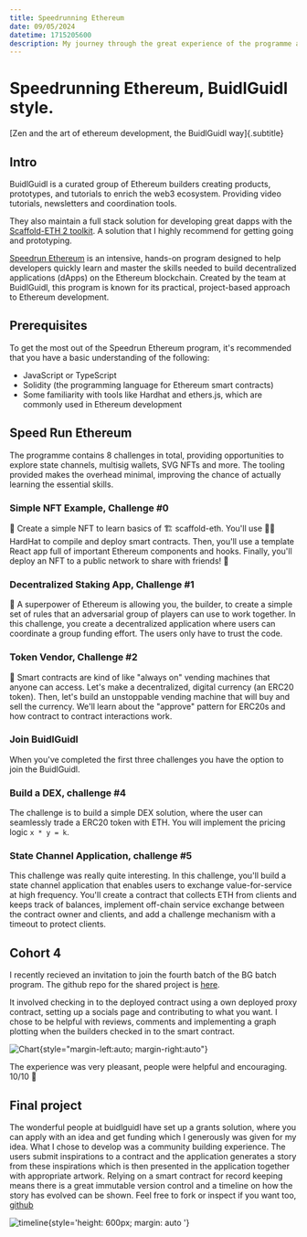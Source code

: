 ```yaml
---
title: Speedrunning Ethereum
date: 09/05/2024
datetime: 1715205600
description: My journey through the great experience of the programme at Speedrun Ethereum.
---
```


# Speedrunning Ethereum, BuidlGuidl style.

[Zen and the art of ethereum development, the BuidlGuidl way]{.subtitle}

## Intro

BuidlGuidl is a curated group of Ethereum builders creating products, prototypes, and tutorials to enrich the web3 ecosystem. Providing video tutorials, newsletters and coordination tools.

They also maintain a full stack solution for developing great dapps with the [Scaffold-ETH 2 toolkit](https://github.com/scaffold-eth/scaffold-eth-2). A solution that I highly recommend for getting going and prototyping.

[Speedrun Ethereum](https://speedrunethereum.com/) is an intensive, hands-on program designed to help developers quickly learn and master the skills needed to build decentralized applications (dApps) on the Ethereum blockchain. Created by the team at BuidlGuidl, this program is known for its practical, project-based approach to Ethereum development.

## Prerequisites

To get the most out of the Speedrun Ethereum program, it's recommended that you have a basic understanding of the following:

- JavaScript or TypeScript
- Solidity (the programming language for Ethereum smart contracts)
- Some familiarity with tools like Hardhat and ethers.js, which are commonly used in Ethereum development

## Speed Run Ethereum

The programme contains 8 challenges in total, providing opportunities to explore state channels, multisig wallets, SVG NFTs and more. The tooling provided makes the overhead minimal, improving the chance of actually learning the essential skills.

### Simple NFT Example, Challenge #0

🎫 Create a simple NFT to learn basics of 🏗 scaffold-eth. You'll use 👷‍♀️ HardHat to compile and deploy smart contracts. Then, you'll use a template React app full of important Ethereum components and hooks. Finally, you'll deploy an NFT to a public network to share with friends! 🚀

### Decentralized Staking App, Challenge #1

🦸 A superpower of Ethereum is allowing you, the builder, to create a simple set of rules that an adversarial group of players can use to work together. In this challenge, you create a decentralized application where users can coordinate a group funding effort. The users only have to trust the code.

### Token Vendor, Challenge #2

🤖 Smart contracts are kind of like "always on" vending machines that anyone can access. Let's make a decentralized, digital currency (an ERC20 token). Then, let's build an unstoppable vending machine that will buy and sell the currency. We'll learn about the "approve" pattern for ERC20s and how contract to contract interactions work.

### Join BuidlGuidl

When you've completed the first three challenges you have the option to join the BuidlGuidl.

### Build a DEX, challenge #4

The challenge is to build a simple DEX solution, where the user can seamlessly trade a ERC20 token with ETH. You will implement the pricing logic `x * y = k`.

### State Channel Application, challenge #5

This challenge was really quite interesting. In this challenge, you'll build a state channel application that enables users to exchange value-for-service at high frequency. You'll create a contract that collects ETH from clients and keeps track of balances, implement off-chain service exchange between the contract owner and clients, and add a challenge mechanism with a timeout to protect clients.

## Cohort 4

I recently recieved an invitation to join the fourth batch of the BG batch program. The github repo for the shared project is [here](https://github.com/BuidlGuidl/batch4.buidlguidl.com/tree/main).

It involved checking in to the deployed contract using a own deployed proxy contract, setting up a socials page and contributing to what you want. I chose to be helpful with reviews, comments and implementing a graph plotting when the builders checked in to the smart contract.

![Chart](/images/buidlguidl-batch-4.png){style="margin-left:auto; margin-right:auto"}

The experience was very pleasant, people were helpful and encouraging. 10/10 🚀

## Final project

The wonderful people at buidlguidl have set up a grants solution, where you can apply with an idea and get funding which I generously was given for my idea. What I chose to develop was a community building experience. The users submit inspirations to a contract and the application generates a story from these inspirations which is then presented in the application together with appropriate artwork. Relying on a smart contract for record keeping means there is a great immutable version control and a timeline on how the story has evolved can be shown. Feel free to fork or inspect if you want too, [github](https://github.com/perstarkse/lets-create-a-story)

![timeline](/images//buidlguidl-project-timeline.gif){style='height: 600px; margin: auto '}
